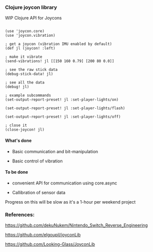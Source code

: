### Clojure joycon library


WIP Clojure API for Joycons

```

(use 'joycon.core)
(use 'joycon.vibration)

; get a joycon (vibration IMU enabled by default)
(def jl (joycon! :left)

; make it vibrate
(send-vibrations! jl [[150 160 0.79] [200 80 0.0]]

; see the raw stick data
(debug-stick-data! jl)

; see all the data
(debug! jl)

; example subcommands
(set-output-report-preset! jl :set-player-lights/on)

(set-output-report-preset! jl :set-player-lights/flash)

(set-output-report-preset! jl :set-player-lights/off)

; close it
(close-joycon! jl)

```

#### What's done

* Basic communication and bit-manipulation

* Basic control of vibration

#### To be done


* convenient API for communication using core.async

* Callibration of sensor data


Progress on this will be slow as it's a 1-hour per weekend project 


### References:


https://github.com/dekuNukem/Nintendo_Switch_Reverse_Engineering

https://github.com/elgoupil/joyconLib

https://github.com/Looking-Glass/JoyconLib
